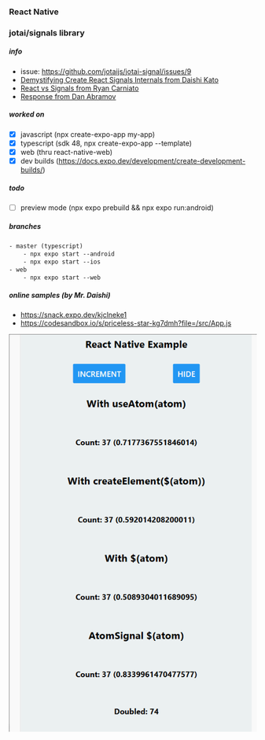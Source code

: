 ### React Native
### jotai/signals library

##### info
- issue: https://github.com/jotaijs/jotai-signal/issues/9
- [Demystifying Create React Signals Internals from Daishi Kato](https://blog.axlight.com/posts/demystifying-create-react-signals-internals/)
- [React vs Signals from Ryan Carniato](https://dev.to/this-is-learning/react-vs-signals-10-years-later-3k71)
- [Response from Dan Abramov](https://dev.to/dan_abramov/comment/256g9)
##### worked on
- [x] javascript (npx create-expo-app my-app)
- [x] typescript (sdk 48, npx create-expo-app --template)
- [x] web (thru react-native-web)
- [x] dev builds (https://docs.expo.dev/development/create-development-builds/)

##### todo
- [ ] preview mode (npx expo prebuild && npx expo run:android)

##### branches
	- master (typescript)
		- npx expo start --android
		- npx expo start --ios
	- web
		- npx expo start --web

##### online samples (by Mr. Daishi)
- https://snack.expo.dev/kjclneke1
- https://codesandbox.io/s/priceless-star-kg7dmh?file=/src/App.js

<img src="preview.gif" />
